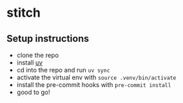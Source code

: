 # stitch


## Setup instructions

- clone the repo
- install [uv](https://docs.astral.sh/uv/)
- cd into the repo and run `uv sync`
- activate the virtual env with `source .venv/bin/activate`
- install the pre-commit hooks with `pre-commit install`
- good to go!
